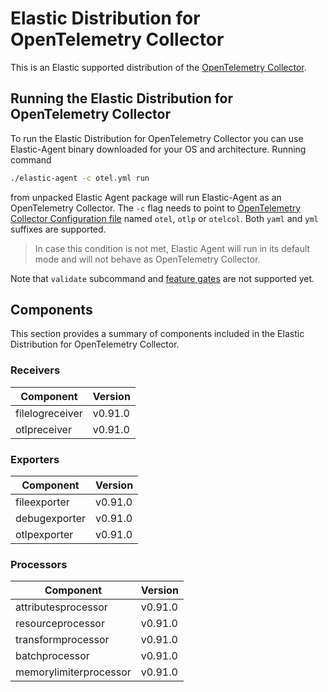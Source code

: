# Elastic Distribution for OpenTelemetry Collector

This is an Elastic supported distribution of the [OpenTelemetry Collector](https://github.com/open-telemetry/opentelemetry-collector).

## Running the Elastic Distribution for OpenTelemetry Collector

To run the Elastic Distribution for OpenTelemetry Collector you can use Elastic-Agent binary downloaded for your OS and architecture. 
Running command 

```bash
./elastic-agent -c otel.yml run
```

from unpacked Elastic Agent package will run Elastic-Agent as an OpenTelemetry Collector. The `-c` flag needs to point to [OpenTelemetry Collector Configuration file](https://opentelemetry.io/docs/collector/configuration/) named `otel`, `otlp` or `otelcol`.
Both `yaml` and `yml` suffixes are supported. 

> In case this condition is not met, Elastic Agent will run in its default mode and will not behave as OpenTelemetry Collector.

Note that `validate` subcommand and [feature gates](https://github.com/open-telemetry/opentelemetry-collector/blob/main/featuregate/README.md#controlling-gates) are not supported yet.

## Components

This section provides a summary of components included in the Elastic Distribution for OpenTelemetry Collector.


### Receivers

| Component | Version |
|---|---|
| filelogreceiver | v0.91.0|
| otlpreceiver | v0.91.0|




### Exporters

| Component | Version |
|---|---|
| fileexporter | v0.91.0|
| debugexporter | v0.91.0|
| otlpexporter | v0.91.0|




### Processors

| Component | Version |
|---|---|
| attributesprocessor | v0.91.0|
| resourceprocessor | v0.91.0|
| transformprocessor | v0.91.0|
| batchprocessor | v0.91.0|
| memorylimiterprocessor | v0.91.0|



